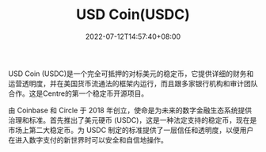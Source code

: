 ﻿---
weight: 
title: "USD Coin(USDC)"
description: "USD Coin (USDC)是一个完全可抵押的对标美元的稳定币，它提供详细的财务和运营透明度，并在美国货币流通法的框架内运行，而且跟多家银行机构和审计团队合作"
date: 2022-07-12T14:57:40+08:00
lastmod: 2022-07-12T14:57:40+08:00
draft: false
authors: ["Simon"]
featuredImage: "usd-coinusdc.webp"
link: "https://www.centre.io/"
tags: ["数字代币","USD Coin(USDC)"]
categories: ["navigation"]
navigation: ["数字代币"]
lightgallery: true
toc: true
pinned: false
recommend: false
recommend1: false
---
USD Coin (USDC)是一个完全可抵押的对标美元的稳定币，它提供详细的财务和运营透明度，并在美国货币流通法的框架内运行，而且跟多家银行机构和审计团队合作。这是Centre的第一个稳定币开源项目。

由 Coinbase 和 Circle 于 2018 年创立，使命是为未来的数字金融生态系统提供治理和标准。首先推出了美元硬币 (USDC)，这是一种法定支持的稳定币，现在是市场上第二大稳定币。为 USDC 制定的标准提供了一层信任和透明度，以便用户在进入数字支付的新世界时可以安全和自信地操作。
